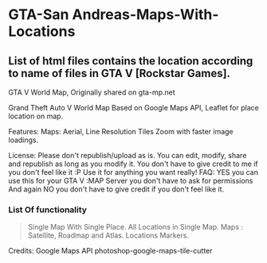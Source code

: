 # GTA-San Andreas-Maps-With-Locations

## List of html files contains the location according to name of files in GTA V [Rockstar Games].

GTA V World Map, Originally shared on gta-mp.net

Grand Theft Auto V World Map Based on Google Maps API, Leaflet for place location on map.

Features: Maps: Aerial, Line Resolution Tiles Zoom with faster image loadings.

License: Please don't republish/upload as is. You can edit, modify, share and republish as long as you modify it. You don't have to give credit to me if you don't feel like it :P Use it for anything you want really! FAQ: YES you can use this for your GTA V :MAP Server you don't have to ask for permissions And again NO you don't have to give credit if you don't feel like it.

### List Of functionality

> Single Map With Single Place.
> All Locations in Single Map.
> Maps : Satellite, Roadmap and Atlas.
> Locations Markers.


Credits: Google Maps API photoshop-google-maps-tile-cutter
